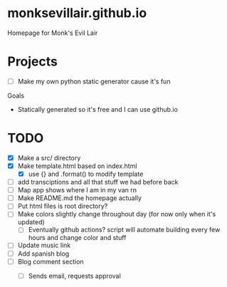 # monksevillair.github.io
Homepage for Monk's Evil Lair

# Projects
- [ ] Make my own python static generator cause it's fun

Goals
- Statically generated so it's free and I can use github.io
# TODO
- [x] Make a src/ directory
- [x] Make template.html based on index.html
  - [x] use {} and .format() to modify template
- [ ] add transciptions and all that stuff we had before back
- [ ] Map app shows where I am in my van rn
- [ ] Make README.md the homepage actually
- [ ] Put html files is root directory?
- [ ] Make colors slightly change throughout day (for now only when it's updated)
  - [ ] Eventually github actions? script will automate building every few hours and change color and stuff
- [ ] Update music link
- [ ] Add spanish blog
- [ ] Blog comment section
  - [ ] Sends email, requests approval

